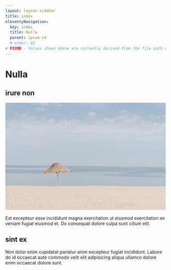 ```yaml
---
layout: layout-sidebar
title: index
eleventyNavigation:
  key: index
  title: Nulla
  parent: ipsum-id
  # order: 42
# FIXME - Values shown above are currently derived from the file path only, except order which is also commented out because it is optional. Correct as desired and delete comment(s).
---
```


# Nulla

## irure non

<img class="bordered" src="/static/images/bulksplash-guybas-EoqOVrMgmSA.jpg" alt="bulksplash-guybas-EoqOVrMgmSA.jpg" />

Est excepteur esse incididunt magna exercitation ut eiusmod exercitation ex veniam fugiat eiusmod et. Do consequat dolore culpa sunt cillum elit.

## sint ex

Non dolor enim cupidatat pariatur anim excepteur fugiat incididunt. Labore do id occaecat aute commodo velit elit adipisicing aliqua ullamco dolore enim occaecat dolore sunt.